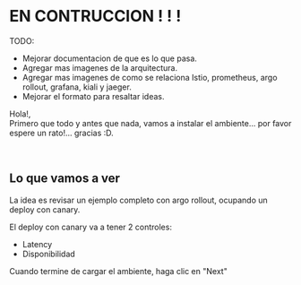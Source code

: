 <br>

# EN CONTRUCCION ! ! !

TODO:
- Mejorar documentacion de que es lo que pasa.
- Agregar mas imagenes de la arquitectura.
- Agregar mas imagenes de como se relaciona Istio, prometheus, argo rollout, grafana, kiali y jaeger.
- Mejorar el formato para resaltar ideas.

Hola!,
<br>
Primero que todo y antes que nada, vamos a instalar el ambiente... por favor espere un rato!... gracias :D.

<br>

## Lo que vamos a ver

La idea es revisar un ejemplo completo con argo rollout, ocupando un deploy con canary.

El deploy con canary va a tener 2 controles:
- Latency
- Disponibilidad

Cuando termine de cargar el ambiente, haga clic en "Next"
